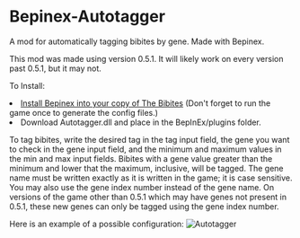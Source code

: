 # Bepinex-Autotagger
A mod for automatically tagging bibites by gene. Made with Bepinex.

This mod was made using version 0.5.1. It will likely work on every version past 0.5.1, but it may not.

To Install:
<li><a href="https://docs.bepinex.dev/articles/user_guide/installation/index.html">Install Bepinex into your copy of The Bibites</a> (Don't forget to run the game once to generate the config files.)</li>
<li>Download Autotagger.dll and place in the BepInEx/plugins folder.</li>

To tag bibites, write the desired tag in the tag input field, the gene you want to check in the gene input field, and the minimum and maximum values in the min and max input fields. Bibites with a gene value greater than the minimum and lower that the maximum, inclusive, will be tagged. The gene name must be written exactly as it is written in the game; it is case sensitive. You may also use the gene index number instead of the gene name. On versions of the game other than 0.5.1 which may have genes not present in 0.5.1, these new genes can only be tagged using the gene index number.

Here is an example of a possible configuration:
![Autotagger](https://github.com/fivebalesofhay/Bepinex-Autotagger/assets/124223106/1fb982a8-7ad2-46e1-95a7-a5f0d20c9455)
